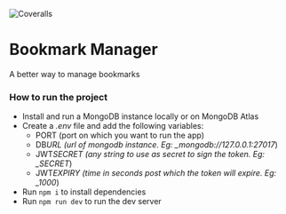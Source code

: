 ![Coveralls](https://img.shields.io/coveralls/github/vipinchacko/bookmark-manager?style=for-the-badge)

# Bookmark Manager

A better way to manage bookmarks

### How to run the project

- Install and run a MongoDB instance locally or on MongoDB Atlas
- Create a _.env_ file and add the following variables:
  - PORT (port on which you want to run the app)
  - DB*URL (url of mongodb instance. Eg: \_mongodb://127.0.0.1:27017*)
  - JWT*SECRET (any string to use as secret to sign the token. Eg: \_SECRET*)
  - JWT*EXPIRY (time in seconds post which the token will expire. Eg: \_1000*)
- Run `npm i` to install dependencies
- Run `npm run dev` to run the dev server
